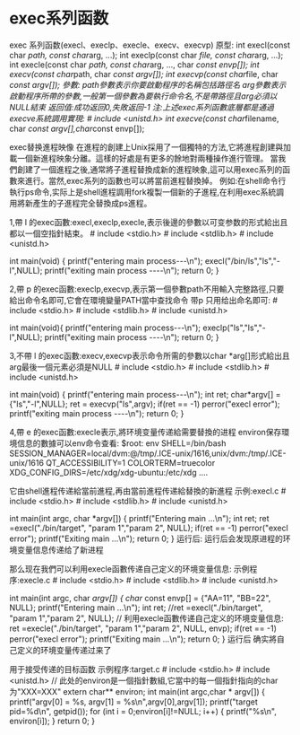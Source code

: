 # exec系列函数

exec 系列函数(execl、execlp、execle、execv、execvp)
原型:
int execl(const char *path, const char*arg, ...);
int execlp(const char *file, const char*arg, ...);
int execle(const char *path, const char*arg, ..., char *const envp[]);
int execv(const char*path, char *const argv[]);
int execvp(const char*file, char *const argv[]);
參數:
path參數表示你要啟動程序的名稱包括路徑名
arg參數表示啟動程序所帶的參數,一般第一個參數為要執行命令名,不是帶路徑且arg必須以NULL結束
返回值:成功返回0,失敗返回-1
注:上述exec系列函數底層都是通過execve系統調用實現:
\# include <unistd.h>
int execve(const char*filename, char *const argv[],char*const envp[]);

exec替换進程映像 在進程的創建上Unix採用了一個獨特的方法,它將進程創建與加載一個新進程映象分離。這樣的好處是有更多的餘地對兩種操作進行管理。
當我們創建了一個進程之後,通常將子進程替換成新的進程映象,這可以用exec系列的函數來進行。當然,exec系列的函數也可以將當前進程替換掉。
例如:在shell命令行執行ps命令,实际上是shell進程調用fork複製一個新的子進程,在利用exec系統調用將新產生的子進程完全替換成ps進程。

1,帶 l 的exec函數:execl,execlp,execle,表示後邊的參數以可变参数的形式給出且都以一個空指針結束。
\# include <stdio.h>
\# include <stdlib.h>
\# include <unistd.h>

int main(void) {
    printf("entering main process---\n");
    execl("/bin/ls","ls","-l",NULL);
    printf("exiting main process ----\n");
    return 0;
}

2,帶 p 的exec函數:execlp,execvp,表示第一個參數path不用輸入完整路徑,只要給出命令名即可,它會在環境變量PATH當中查找命令
带p 只用给出命名即可:
\# include <stdio.h>
\# include <stdlib.h>
\# include <unistd.h>

int main(void){
    printf("entering main process---\n");
    execlp("ls","ls","-l",NULL);
    printf("exiting main process ----\n");
    return 0;
}

3,不帶 l 的exec函數:execv,execvp表示命令所需的參數以char *arg[]形式給出且arg最後一個元素必須是NULL
\# include <stdio.h>
\# include <stdlib.h>
\# include <unistd.h>

int main(void) {
    printf("entering main process---\n");
    int ret;
char*argv[] = {"ls","-l",NULL};
    ret = execvp("ls",argv);
    if(ret == -1)
        perror("execl error");
    printf("exiting main process ----\n");
    return 0;
}

4,帶 e 的exec函數:execle表示,將环境变量传递給需要替換的进程
environ保存環境信息的數據可以env命令查看:
$root: env
SHELL=/bin/bash
SESSION_MANAGER=local/dvm:@/tmp/.ICE-unix/1616,unix/dvm:/tmp/.ICE-unix/1616
QT_ACCESSIBILITY=1
COLORTERM=truecolor
XDG_CONFIG_DIRS=/etc/xdg/xdg-ubuntu:/etc/xdg
....

它由shell進程传递給當前進程,再由當前進程传递給替換的新進程
示例:execl.c
\# include <stdio.h>
\# include <stdlib.h>
\# include <unistd.h>

int main(int argc, char *argv[]) {
    printf("Entering main ...\n");
    int ret;
    ret =execl("./bin/target", "param 1","param 2", NULL);
    if(ret == -1)
        perror("execl error");
    printf("Exiting main ...\n");
    return 0;
}
运行后:
运行后会发现原进程的环境变量信息传递给了新进程

那么现在我們可以利用execle函數传递自己定义的环境变量信息:
示例程序:execle.c
\# include <stdio.h>
\# include <stdlib.h>
\# include <unistd.h>

int main(int argc, char *argv[]) {
char* const envp[] = {"AA=11", "BB=22", NULL};
    printf("Entering main ...\n");
    int ret;
    //ret =execl("./bin/target", "param 1","param 2", NULL);
    // 利用execle函數传递自己定义的环境变量信息:
    ret =execle("./bin/target", "param 1","param 2", NULL, envp);
    if(ret == -1)
        perror("execl error");
    printf("Exiting main ...\n");
    return 0;
}
运行后
确实將自己定义的环境变量传递过来了

用于接受传递的目标函数
示例程序:target.c
\# include <stdio.h>
\# include <unistd.h>
// 此处的environ是一個指針數組,它當中的每一個指針指向的char为"XXX=XXX"
extern char** environ;
int main(int argc,char * argv[]) {
    printf("argv[0] = %s, argv[1] = %s\n",argv[0],argv[1]);
    printf("target pid=%d\n", getpid());
    for (int i = 0;environ[i]!=NULL; i++)
    {
        printf("%s\n", environ[i]);
    }
    return 0;
}
